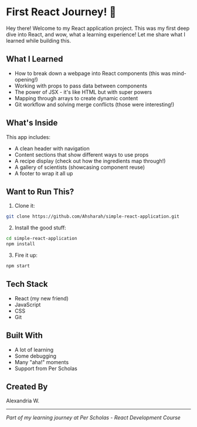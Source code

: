# First React Journey! 🚀

Hey there! Welcome to my React application project. This was my first deep dive into React, and wow, what a learning experience! Let me share what I learned while building this.

## What I Learned
- How to break down a webpage into React components (this was mind-opening!)
- Working with props to pass data between components
- The power of JSX - it's like HTML but with super powers
- Mapping through arrays to create dynamic content
- Git workflow and solving merge conflicts (those were interesting!)

## What's Inside
This app includes:
- A clean header with navigation
- Content sections that show different ways to use props
- A recipe display (check out how the ingredients map through!)
- A gallery of scientists (showcasing component reuse)
- A footer to wrap it all up

## Want to Run This?
1. Clone it:
```bash
git clone https://github.com/Ahsharah/simple-react-application.git
```

2. Install the good stuff:
```bash
cd simple-react-application
npm install
```

3. Fire it up:
```bash
npm start
```

## Tech Stack
- React (my new friend)
- JavaScript
- CSS
- Git

## Built With
- A lot of learning
- Some debugging
- Many "aha!" moments
- Support from Per Scholas

## Created By
Alexandria W.

---
*Part of my learning journey at Per Scholas - React Development Course*
